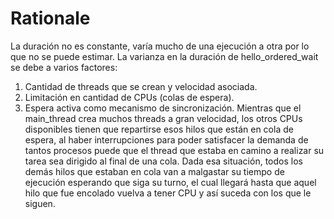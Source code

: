 # Rationale
La duración no es constante, varía mucho de una ejecución a otra por lo que no
se puede estimar.
La varianza en la duración de hello_ordered_wait se debe a varios factores:
1. Cantidad de threads que se crean y velocidad asociada.
2. Limitación en cantidad de CPUs (colas de espera).
3. Espera activa como mecanismo de sincronización.
Mientras que el main_thread crea muchos threads a gran velocidad, los otros CPUs
disponibles tienen que repartirse esos hilos que están en cola de espera, al
haber interrupciones para poder satisfacer la demanda de tantos procesos puede
que el thread que estaba en camino a realizar su tarea sea dirigido al final de una
cola. Dada esa situación, todos los demás hilos que estaban en cola van a 
malgastar su tiempo de ejecución esperando que siga su turno, el cual llegará
hasta que aquel hilo que fue encolado vuelva a tener CPU y así suceda con los que le siguen.
